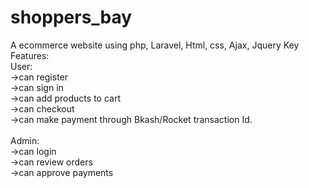 # shoppers_bay
A ecommerce website using php, Laravel, Html, css, Ajax, Jquery
Key Features:<br>
User:<br>
->can register<br>
->can sign in<br>
->can add products to cart<br>
->can checkout<br>
->can make payment through Bkash/Rocket transaction Id.<br>
<br>
Admin:<br>
->can login<br>
->can review orders<br>
->can approve payments<br>
